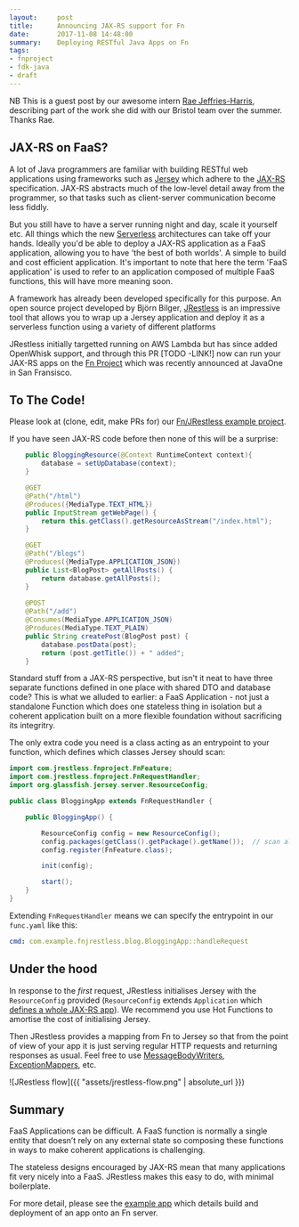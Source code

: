 ```yaml
---
layout:     post
title:      Announcing JAX-RS support for Fn
date:       2017-11-08 14:48:00
summary:    Deploying RESTful Java Apps on Fn
tags:
- fnproject
- fdk-java
- draft
---
```


NB This is a guest post by our awesome intern [Rae Jeffries-Harris](https://github.com/raej), describing part of the work she did with our Bristol team over the summer. Thanks Rae.

## JAX-RS on FaaS?

A lot of Java programmers are familiar with building RESTful web applications using frameworks such as [Jersey](https://jersey.github.io/) which adhere to the [JAX-RS](https://github.com/jax-rs) specification. JAX-RS abstracts much of the low-level detail away from the programmer, so that tasks such as client-server communication become less fiddly.

But you still have to have a server running night and day, scale it yourself etc. All things which the new [Serverless](http://blog.rowanudell.com/the-serverless-compute-manifesto/) architectures can take off your hands.  Ideally you'd be able to deploy a JAX-RS application as a FaaS application, allowing you to have 'the best of both worlds'. A simple to build and cost efficient application. It's important to note that here the term 'FaaS application' is used to refer to an application composed of multiple FaaS functions, this will have more meaning soon.

A framework has already been developed specifically for this purpose. An open source project developed by Björn Bilger, [JRestless](https://github.com/bbilger/jrestless) is an impressive tool that allows you to wrap up a Jersey application and deploy it as a serverless function using a variety of different platforms

JRestless initially targetted running on AWS Lambda but has since added OpenWhisk support, and through this PR [TODO -LINK!] now can run your JAX-RS apps on the [Fn Project](http://fnproject.io/) which was recently announced at JavaOne  in San Fransisco. 

## To The Code!

Please look at (clone, edit, make PRs for) our [Fn/JRestless example project](https://github.com/fnproject/fn-jrestless).

If you have seen JAX-RS code before then none of this will be a surprise:

```java
    public BloggingResource(@Context RuntimeContext context){
        database = setUpDatabase(context);
    }

    @GET
    @Path("/html")
    @Produces({MediaType.TEXT_HTML})
    public InputStream getWebPage() {
        return this.getClass().getResourceAsStream("/index.html");
    }

    @GET
    @Path("/blogs")
    @Produces({MediaType.APPLICATION_JSON})
    public List<BlogPost> getAllPosts() {
        return database.getAllPosts();
    }
	
    @POST
    @Path("/add")
    @Consumes(MediaType.APPLICATION_JSON)
    @Produces(MediaType.TEXT_PLAIN)
    public String createPost(BlogPost post) {
        database.postData(post);
        return (post.getTitle()) + " added";
    }
```

Standard stuff from a JAX-RS perspective, but isn't it neat to have three separate functions defined in one place with shared DTO and database code? This is what we alluded to earlier: a FaaS Application - not just a standalone Function which does one stateless thing in isolation but a coherent application built on a more flexible foundation without sacrificing its integritry.

The only extra code you need is a class acting as an entrypoint to your function, which defines which classes Jersey should scan:

```java
import com.jrestless.fnproject.FnFeature;
import com.jrestless.fnproject.FnRequestHandler;
import org.glassfish.jersey.server.ResourceConfig;

public class BloggingApp extends FnRequestHandler {

    public BloggingApp() {

        ResourceConfig config = new ResourceConfig();
        config.packages(getClass().getPackage().getName());  // scan all classes in this package
        config.register(FnFeature.class);

        init(config);

        start();
    }
}
```

Extending `FnRequestHandler` means we can specify the entrypoint in our `func.yaml` like this:

```yaml
cmd: com.example.fnjrestless.blog.BloggingApp::handleRequest
```


## Under the hood

In response to the *first* request, JRestless initialises Jersey with the `ResourceConfig` provided (`ResourceConfig` extends `Application` which [defines a whole JAX-RS app](https://docs.oracle.com/javaee/7/api/javax/ws/rs/core/Application.html)). We recommend you use Hot Functions to amortise the cost of initialising Jersey.

Then JRestless provides a mapping from Fn to Jersey so that from the point of view of your app it is just serving regular HTTP requests and returning responses as usual. Feel free to use [MessageBodyWriters](https://docs.oracle.com/javaee/7/api/javax/ws/rs/ext/MessageBodyWriter.html), [ExceptionMappers](https://docs.oracle.com/javaee/7/api/javax/ws/rs/ext/ExceptionMapper.html), etc.

![JRestless flow]({{ "assets/jrestless-flow.png" | absolute_url }})

## Summary

FaaS Applications can be difficult. A FaaS function is normally a single entity that doesn’t rely on any external state so composing these functions in ways to make coherent applications is challenging.

The stateless designs encouraged by JAX-RS mean that many applications fit very nicely into a FaaS. JRestless makes this easy to do, with minimal boilerplate.

For more detail, please see the [example app](https://github.com/fnproject/fn-jrestless#fn-project-jrestless-blogging-example) which details build and deployment of an app onto an Fn server.
